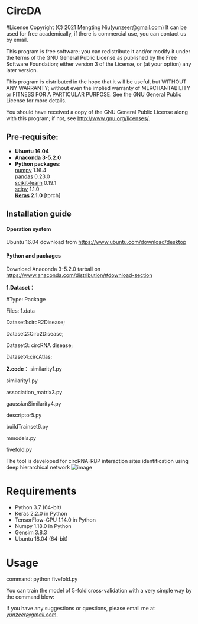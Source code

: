 # CircDA
#License
Copyright (C) 2021 Mengting Niu(yunzeer@gmail.com) 
It can be used for free academically, if there is commercial use, you can contact us by email.

This program is free software; you can redistribute it and/or modify it under the terms of the GNU General Public License as published by the Free Software Foundation; either version 3 of the License, or (at your option) any later version.

This program is distributed in the hope that it will be useful, but WITHOUT ANY WARRANTY; without even the implied warranty of MERCHANTABILITY or FITNESS FOR A PARTICULAR PURPOSE. See the GNU General Public License for more details.

You should have received a copy of the GNU General Public License along with this program; if not, see http://www.gnu.org/licenses/.
## Pre-requisite:  
* **Ubuntu 16.04**
* **Anaconda 3-5.2.0**
* **Python packages:**   
  [numpy](https://numpy.org/) 1.16.4  
  [pandas](https://pandas.pydata.org/) 0.23.0  
  [scikit-learn](https://scikit-learn.org/stable/) 0.19.1  
  [scipy](https://www.scipy.org/) 1.1.0  
 **[Keras](https://keras.io/) 2.1.0** 
[torch]  
  
## Installation guide
#### **Operation system**  
Ubuntu 16.04 download from https://www.ubuntu.com/download/desktop  
#### **Python and packages**  
Download Anaconda 3-5.2.0 tarball on https://www.anaconda.com/distribution/#download-section  

**1.Dataset**：

#Type: Package

Files: 1.data

Dataset1:circR2Disease;

Dataset2:Circ2Disease;

Dataset3: circRNA disease;

Dataset4:circAtlas;

**2.code**：
similarity1.py

similarity1.py

association_matrix3.py

gaussianSimilarity4.py

descriptor5.py

buildTrainset6.py

mmodels.py

fivefold.py

The tool is developed for circRNA-RBP interaction sites identification using deep hierarchical network
![image]([https://github.com/nmt315320/CircDA.git/blob/f40f59746ae71cbba63b9d411f5b31bb9371ef66/Architecture.png](https://github.com/nmt315320/CircDA/blob/main/structure.png))
# Requirements
- Python 3.7 (64-bit)
- Keras 2.2.0 in Python
- TensorFlow-GPU 1.14.0 in Python
- Numpy 1.18.0 in Python
- Gensim 3.8.3
- Ubuntu 18.04 (64-bit)
# Usage

command: python fivefold.py 

You can train the model of 5-fold cross-validation with a very simple way by the command blow:  


 If you have any suggestions or questions, please email me at *yunzeer@gmail.com*.
